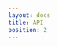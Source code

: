 ```yaml
---
layout: docs
title: API
position: 2
---
```


<redoc spec-url='swagger.json'></redoc>
<script src="https://cdn.jsdelivr.net/npm/redoc@next/bundles/redoc.standalone.js"> </script>

